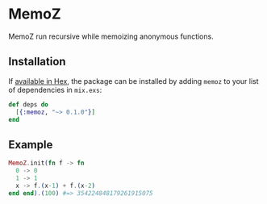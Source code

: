 # MemoZ

MemoZ run recursive while memoizing anonymous functions.

## Installation

If [available in Hex](https://hex.pm/docs/publish), the package can be installed
by adding `memoz` to your list of dependencies in `mix.exs`:

```elixir
def deps do
  [{:memoz, "~> 0.1.0"}]
end
```

## Example

```elixir
MemoZ.init(fn f -> fn
  0 -> 0
  1 -> 1
  x -> f.(x-1) + f.(x-2)
end end).(100) #=> 354224848179261915075
```
